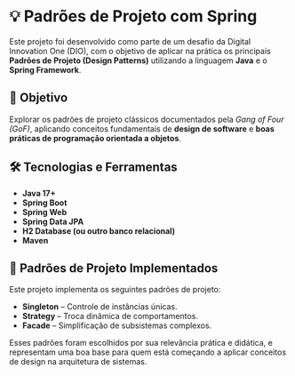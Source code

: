 # 💡 Padrões de Projeto com Spring

Este projeto foi desenvolvido como parte de um desafio da Digital Innovation One (DIO), com o objetivo de aplicar na prática os principais **Padrões de Projeto (Design Patterns)** utilizando a linguagem **Java** e o **Spring Framework**.

## 📌 Objetivo

Explorar os padrões de projeto clássicos documentados pela *Gang of Four (GoF)*, aplicando conceitos fundamentais de **design de software** e **boas práticas de programação orientada a objetos**.

## 🛠️ Tecnologias e Ferramentas

- **Java 17+**
- **Spring Boot**
- **Spring Web**
- **Spring Data JPA**
- **H2 Database (ou outro banco relacional)**
- **Maven**

## 🧱 Padrões de Projeto Implementados

Este projeto implementa os seguintes padrões de projeto:

- **Singleton** – Controle de instâncias únicas.
- **Strategy** – Troca dinâmica de comportamentos.
- **Facade** – Simplificação de subsistemas complexos.

Esses padrões foram escolhidos por sua relevância prática e didática, e representam uma boa base para quem está começando a aplicar conceitos de design na arquitetura de sistemas.
